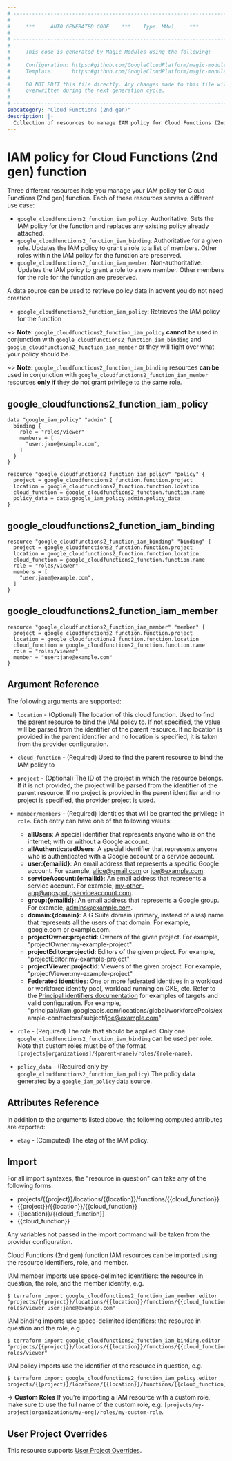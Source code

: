 ```yaml
---
# ----------------------------------------------------------------------------
#
#     ***     AUTO GENERATED CODE    ***    Type: MMv1     ***
#
# ----------------------------------------------------------------------------
#
#     This code is generated by Magic Modules using the following:
#
#     Configuration: https:#github.com/GoogleCloudPlatform/magic-modules/tree/main/mmv1/products/cloudfunctions2/Function.yaml
#     Template:      https:#github.com/GoogleCloudPlatform/magic-modules/tree/main/mmv1/templates/terraform/resource_iam.html.markdown.tmpl
#
#     DO NOT EDIT this file directly. Any changes made to this file will be
#     overwritten during the next generation cycle.
#
# ----------------------------------------------------------------------------
subcategory: "Cloud Functions (2nd gen)"
description: |-
  Collection of resources to manage IAM policy for Cloud Functions (2nd gen) function
---
```


# IAM policy for Cloud Functions (2nd gen) function

Three different resources help you manage your IAM policy for Cloud Functions (2nd gen) function. Each of these resources serves a different use case:

* `google_cloudfunctions2_function_iam_policy`: Authoritative. Sets the IAM policy for the function and replaces any existing policy already attached.
* `google_cloudfunctions2_function_iam_binding`: Authoritative for a given role. Updates the IAM policy to grant a role to a list of members. Other roles within the IAM policy for the function are preserved.
* `google_cloudfunctions2_function_iam_member`: Non-authoritative. Updates the IAM policy to grant a role to a new member. Other members for the role for the function are preserved.

A data source can be used to retrieve policy data in advent you do not need creation

* `google_cloudfunctions2_function_iam_policy`: Retrieves the IAM policy for the function

~> **Note:** `google_cloudfunctions2_function_iam_policy` **cannot** be used in conjunction with `google_cloudfunctions2_function_iam_binding` and `google_cloudfunctions2_function_iam_member` or they will fight over what your policy should be.

~> **Note:** `google_cloudfunctions2_function_iam_binding` resources **can be** used in conjunction with `google_cloudfunctions2_function_iam_member` resources **only if** they do not grant privilege to the same role.



## google_cloudfunctions2_function_iam_policy

```hcl
data "google_iam_policy" "admin" {
  binding {
    role = "roles/viewer"
    members = [
      "user:jane@example.com",
    ]
  }
}

resource "google_cloudfunctions2_function_iam_policy" "policy" {
  project = google_cloudfunctions2_function.function.project
  location = google_cloudfunctions2_function.function.location
  cloud_function = google_cloudfunctions2_function.function.name
  policy_data = data.google_iam_policy.admin.policy_data
}
```

## google_cloudfunctions2_function_iam_binding

```hcl
resource "google_cloudfunctions2_function_iam_binding" "binding" {
  project = google_cloudfunctions2_function.function.project
  location = google_cloudfunctions2_function.function.location
  cloud_function = google_cloudfunctions2_function.function.name
  role = "roles/viewer"
  members = [
    "user:jane@example.com",
  ]
}
```

## google_cloudfunctions2_function_iam_member

```hcl
resource "google_cloudfunctions2_function_iam_member" "member" {
  project = google_cloudfunctions2_function.function.project
  location = google_cloudfunctions2_function.function.location
  cloud_function = google_cloudfunctions2_function.function.name
  role = "roles/viewer"
  member = "user:jane@example.com"
}
```


## Argument Reference

The following arguments are supported:

* `location` - (Optional) The location of this cloud function. Used to find the parent resource to bind the IAM policy to. If not specified,
  the value will be parsed from the identifier of the parent resource. If no location is provided in the parent identifier and no
  location is specified, it is taken from the provider configuration.
* `cloud_function` - (Required) Used to find the parent resource to bind the IAM policy to

* `project` - (Optional) The ID of the project in which the resource belongs.
    If it is not provided, the project will be parsed from the identifier of the parent resource. If no project is provided in the parent identifier and no project is specified, the provider project is used.

* `member/members` - (Required) Identities that will be granted the privilege in `role`.
  Each entry can have one of the following values:
  * **allUsers**: A special identifier that represents anyone who is on the internet; with or without a Google account.
  * **allAuthenticatedUsers**: A special identifier that represents anyone who is authenticated with a Google account or a service account.
  * **user:{emailid}**: An email address that represents a specific Google account. For example, alice@gmail.com or joe@example.com.
  * **serviceAccount:{emailid}**: An email address that represents a service account. For example, my-other-app@appspot.gserviceaccount.com.
  * **group:{emailid}**: An email address that represents a Google group. For example, admins@example.com.
  * **domain:{domain}**: A G Suite domain (primary, instead of alias) name that represents all the users of that domain. For example, google.com or example.com.
  * **projectOwner:projectid**: Owners of the given project. For example, "projectOwner:my-example-project"
  * **projectEditor:projectid**: Editors of the given project. For example, "projectEditor:my-example-project"
  * **projectViewer:projectid**: Viewers of the given project. For example, "projectViewer:my-example-project"
  * **Federated identities**: One or more federated identities in a workload or workforce identity pool, workload running on GKE, etc. Refer to the [Principal identifiers documentation](https://cloud.google.com/iam/docs/principal-identifiers#allow) for examples of targets and valid configuration. For example, "principal://iam.googleapis.com/locations/global/workforcePools/example-contractors/subject/joe@example.com"

* `role` - (Required) The role that should be applied. Only one
    `google_cloudfunctions2_function_iam_binding` can be used per role. Note that custom roles must be of the format
    `[projects|organizations]/{parent-name}/roles/{role-name}`.

* `policy_data` - (Required only by `google_cloudfunctions2_function_iam_policy`) The policy data generated by
  a `google_iam_policy` data source.

## Attributes Reference

In addition to the arguments listed above, the following computed attributes are
exported:

* `etag` - (Computed) The etag of the IAM policy.

## Import

For all import syntaxes, the "resource in question" can take any of the following forms:

* projects/{{project}}/locations/{{location}}/functions/{{cloud_function}}
* {{project}}/{{location}}/{{cloud_function}}
* {{location}}/{{cloud_function}}
* {{cloud_function}}

Any variables not passed in the import command will be taken from the provider configuration.

Cloud Functions (2nd gen) function IAM resources can be imported using the resource identifiers, role, and member.

IAM member imports use space-delimited identifiers: the resource in question, the role, and the member identity, e.g.
```
$ terraform import google_cloudfunctions2_function_iam_member.editor "projects/{{project}}/locations/{{location}}/functions/{{cloud_function}} roles/viewer user:jane@example.com"
```

IAM binding imports use space-delimited identifiers: the resource in question and the role, e.g.
```
$ terraform import google_cloudfunctions2_function_iam_binding.editor "projects/{{project}}/locations/{{location}}/functions/{{cloud_function}} roles/viewer"
```

IAM policy imports use the identifier of the resource in question, e.g.
```
$ terraform import google_cloudfunctions2_function_iam_policy.editor projects/{{project}}/locations/{{location}}/functions/{{cloud_function}}
```

-> **Custom Roles** If you're importing a IAM resource with a custom role, make sure to use the
 full name of the custom role, e.g. `[projects/my-project|organizations/my-org]/roles/my-custom-role`.

## User Project Overrides

This resource supports [User Project Overrides](https://registry.terraform.io/providers/hashicorp/google/latest/docs/guides/provider_reference#user_project_override).
